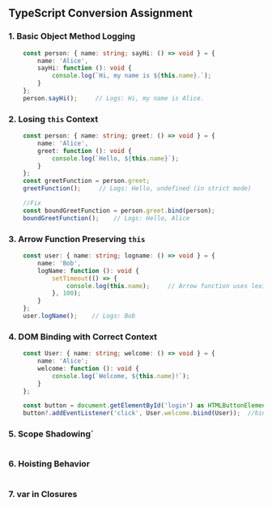## TypeScript Conversion Assignment

### 1. Basic Object Method Logging
```ts
    const person: { name: string; sayHi: () => void } = {
        name: 'Alice',
        sayHi: function (): void {
            console.log(`Hi, my name is ${this.name}.`);
        }
    };
    person.sayHi();     // Logs: Hi, my name is Alice.
```

### 2. Losing `this` Context
```ts
    const person: { name: string; greet: () => void } = {
        name: 'Alice',
        greet: function (): void {
            console.log(`Hello, ${this.name}`);
        }
    };
    const greetFunction = person.greet;
    greetFunction();     // Logs: Hello, undefined (in strict mode)

    //Fix
    const boundGreetFunction = person.greet.bind(person);
    boundGreetFunction();    // Logs: Hello, Alice
```

### 3. Arrow Function Preserving `this`
```ts
    const user: { name: string; logname: () => void } = {
        name: 'Bob',
        logName: function (): void {
            setTimeout(() => {
                console.log(this.name);     // Arrow function uses lexical `this`
            }, 100);
        }
    };
    user.logName();    // Logs: Bob
```


### 4. DOM Binding with Correct Context
```ts
    const User: { name: string; welcome: () => void } = {
        name: 'Alice';
        welcome: function (): void {
            console.log(`Welcome, ${this.name}!`);
        }
    };

    const button = document.getElementById('login') as HTMLButtonElement;
    button?.addEventListener('click', User.welcome.biind(User));  //bind(User) ensures this points to the User object when called.
```


### 5. Scope Shadowing`
```ts

```


### 6. Hoisting Behavior
```ts

```


### 7. var in Closures
```ts

```
